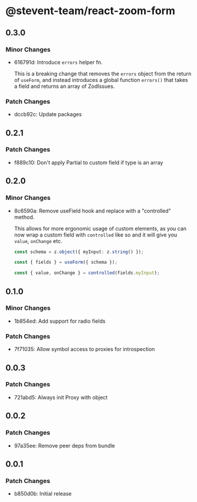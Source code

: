 # @stevent-team/react-zoom-form

## 0.3.0

### Minor Changes

- 616791d: Introduce `errors` helper fn.

  This is a breaking change that removes the `errors` object from the return of `useForm`, and instead introduces a global function `errors()` that takes a field and returns an array of ZodIssues.

### Patch Changes

- dccb92c: Update packages

## 0.2.1

### Patch Changes

- f889c10: Don't apply Partial to custom field if type is an array

## 0.2.0

### Minor Changes

- 8c6590a: Remove useField hook and replace with a "controlled" method.

  This allows for more ergonomic usage of custom elements, as you can now wrap a custom field with `controlled` like so and it will give you `value`, `onChange` etc.

  ```ts
  const schema = z.object({ myInput: z.string() });

  const { fields } = useForm({ schema });

  const { value, onChange } = controlled(fields.myInput);
  ```

## 0.1.0

### Minor Changes

- 1b854ed: Add support for radio fields

### Patch Changes

- 7f71035: Allow symbol access to proxies for introspection

## 0.0.3

### Patch Changes

- 721abd5: Always init Proxy with object

## 0.0.2

### Patch Changes

- 97a35ee: Remove peer deps from bundle

## 0.0.1

### Patch Changes

- b850d0b: Initial release
